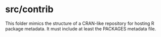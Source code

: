 # src/contrib

This folder mimics the structure of a CRAN-like repository for hosting R package metadata. It must include at least the PACKAGES metadata file.
